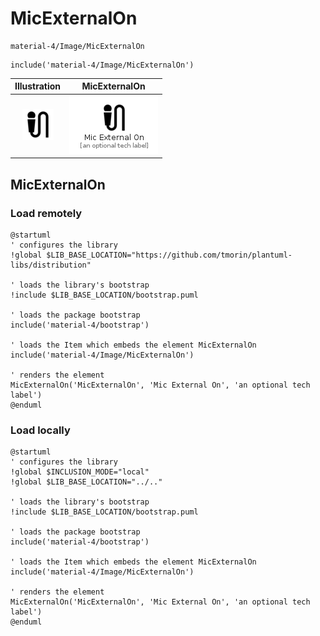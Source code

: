 # MicExternalOn


```text
material-4/Image/MicExternalOn
```

```text
include('material-4/Image/MicExternalOn')
```



| Illustration | MicExternalOn |
| :---: | :---: |
| ![illustration for Illustration](../../material-4/Image/MicExternalOn.png) | ![illustration for MicExternalOn](../../material-4/Image/MicExternalOn.Local.png) |




## MicExternalOn

### Load remotely
```plantuml
@startuml
' configures the library
!global $LIB_BASE_LOCATION="https://github.com/tmorin/plantuml-libs/distribution"

' loads the library's bootstrap
!include $LIB_BASE_LOCATION/bootstrap.puml

' loads the package bootstrap
include('material-4/bootstrap')

' loads the Item which embeds the element MicExternalOn
include('material-4/Image/MicExternalOn')

' renders the element
MicExternalOn('MicExternalOn', 'Mic External On', 'an optional tech label')
@enduml
```

### Load locally
```plantuml
@startuml
' configures the library
!global $INCLUSION_MODE="local"
!global $LIB_BASE_LOCATION="../.."

' loads the library's bootstrap
!include $LIB_BASE_LOCATION/bootstrap.puml

' loads the package bootstrap
include('material-4/bootstrap')

' loads the Item which embeds the element MicExternalOn
include('material-4/Image/MicExternalOn')

' renders the element
MicExternalOn('MicExternalOn', 'Mic External On', 'an optional tech label')
@enduml
```

